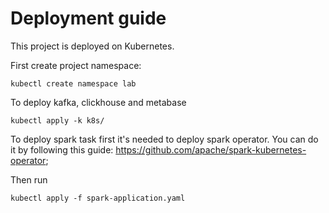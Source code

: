 # Deployment guide

This project is deployed on Kubernetes.

First create project namespace:

```
kubectl create namespace lab
```

To deploy kafka, clickhouse and metabase

```
kubectl apply -k k8s/
```

To deploy spark task first it's needed to deploy spark operator. You can do it by following this guide: https://github.com/apache/spark-kubernetes-operator;

Then run 
```
kubectl apply -f spark-application.yaml
```

